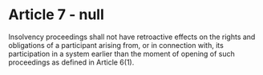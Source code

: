 # Article 7 - null


Insolvency proceedings shall not have retroactive effects on the rights and obligations of a participant arising from, or in connection with, its participation in a system earlier than the moment of opening of such proceedings as defined in Article 6(1).
